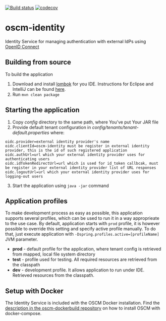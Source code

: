 [![Build status](https://travis-ci.org/servicecatalog/oscm-identity.svg?branch=master)](https://travis-ci.org/servicecatalog/oscm-identity)
[![codecov](https://codecov.io/gh/servicecatalog/oscm-identity/branch/master/graph/badge.svg)](https://codecov.io/gh/servicecatalog/oscm-identity)

# oscm-identity
Identity Service for managing authentication with external IdPs using [OpenID Connect](https://openid.net/connect/)

## Building from source
To build the application
1. Download and install [lombok](https://projectlombok.org/) for you IDE. Instructions for Eclipse and IntelliJ can be found [here](https://www.baeldung.com/lombok-ide).     
2. Run `mvn clean package`

## Starting the application
1. Copy *config* directory to the same path, where You've put Your JAR file
2. Provide default tenant configuration in *config/tenants/tenant-default.properties* where:
```properties
oidc.provider=external identity provider's name
oidc.clientId=oscm-identity must be register in external identity provider, this is the id of such registered application
oidc.authUrl=url which your external identity provider uses for authenticating users
oidc.idTokenRedirectUrl=url which is used for id_token callbcak, must be register in your external identity provider list of URL responses
oidc.logoutUrl=url which your external identity provider uses for logging-out users
```
3. Start the application using `java -jar` command

## Application profiles
To make development process as easy as possible, this application supports several profiles, which can be used to run it in a way approprieate to the use case.
By default, application starts with `prod` profile, it is however possible to override this setting and specify active profile manually. To do that, just execute application with `-Dspring.profiles.active=[profileName]` JVM parameter. 

- **prod** - default profile for the application, where tenant config is retrieved from mapped, local file system directory
- **test** - profile used for testing. All required resources are retrieved from the classpath
- **dev** - development profile. It allows application to run under IDE. Retrieved resources from the classpath.

## Setup with Docker
The Identity Service is included with the OSCM Docker installation. Find the [description in the oscm-dockerbuild repository](https://github.com/servicecatalog/oscm-dockerbuild#quick-start-oscm-with-docker) on how to install OSCM with docker-compose. 